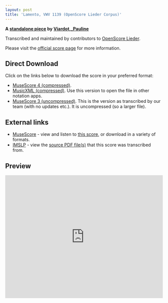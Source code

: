 ```yaml
---
layout: post
title: 'Lamento, VWV 1139 (OpenScore Lieder Corpus)'
---
```


__A [standalone piece](https://fourscoreandmore.org/openscore/lieder/Viardot,_Pauline/_/) by [Viardot,_Pauline](https://fourscoreandmore.org/openscore/lieder/Viardot,_Pauline)__

Transcribed and maintained by contributors to [OpenScore Lieder].

Please visit the [official score page] for more information.

[official score page]: https://musescore.com/openscore-lieder-corpus/scores/6575233
[OpenScore Lieder]: https://musescore.com/openscore-lieder-corpus

## Direct Download

Click on the links below to download the score in your preferred format:
- [MuseScore 4 (compressed)](https://fourscoreandmore.org/openscore/lieder/Viardot,_Pauline/_/Lamento,_VWV_1139.mscz).
- [MusicXML (compressed)](https://fourscoreandmore.org/openscore/lieder/Viardot,_Pauline/_/Lamento,_VWV_1139.mxl). Use this version to open the file in other notation apps.
- [MuseScore 3 (uncompressed)](https://raw.githubusercontent.com/OpenScore/Lieder/refs/heads/main/scores/Viardot,_Pauline/_/Lamento,_VWV_1139/lc6575233.mscx). This is the version as transcribed by our team (with no updates etc.). It is uncompressed (so a larger file).

## External links

- [MuseScore] - view and listen to [this score][MuseScore], or download in a variety of formats.
- [IMSLP] - view the [source PDF file(s)][IMSLP] that this score was transcribed from.

[MuseScore]: https://musescore.com/score/6575233
[IMSLP]: https://imslp.org/wiki/Special:ReverseLookup/580179

## Preview

<iframe width="100%" height="394" src="https://musescore.com/openscore-lieder-corpus/scores/6575233/embed" frameborder="0" allowfullscreen allow="autoplay; fullscreen"></iframe>
